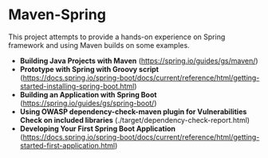 # Maven-Spring

This project attempts to provide a hands-on experience on Spring framework and using Maven builds on some examples.
- <B>Building Java Projects with Maven</B> (https://spring.io/guides/gs/maven/)
- <B>Prototype with Spring with Groovy script</B> (https://docs.spring.io/spring-boot/docs/current/reference/html/getting-started-installing-spring-boot.html)
- <B>Building an Application with Spring Boot</B> (https://spring.io/guides/gs/spring-boot/)
- <B>Using OWASP dependency-check-maven plugin for Vulnerabilities Check on included libraries</B> (./target/dependency-check-report.html)
- <B>Developing Your First Spring Boot Application</B> (https://docs.spring.io/spring-boot/docs/current/reference/html/getting-started-first-application.html)
